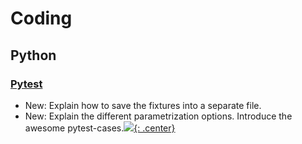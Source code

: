 # Coding

## Python

### [Pytest](pytest.md)

* New: Explain how to save the fixtures into a separate file.
* New: Explain the different parametrization options. Introduce the awesome pytest-cases.[![](not-by-ai.svg){: .center}](https://notbyai.fyi)
